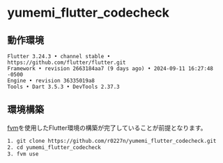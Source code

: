 # yumemi_flutter_codecheck

## 動作環境

```
Flutter 3.24.3 • channel stable • https://github.com/flutter/flutter.git
Framework • revision 2663184aa7 (9 days ago) • 2024-09-11 16:27:48 -0500
Engine • revision 36335019a8
Tools • Dart 3.5.3 • DevTools 2.37.3
```

## 環境構築

[fvm](https://fvm.app/documentation/getting-started/installation)を使用したFlutter環境の構築が完了していることが前提となります。

```bash
1. git clone https://github.com/r0227n/yumemi_flutter_codecheck.git
2. cd yumemi_flutter_codecheck
3. fvm use
```
